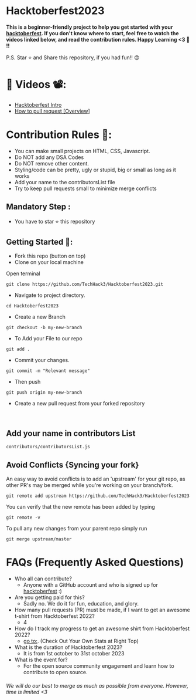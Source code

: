 # Hacktoberfest2023

**This is a beginner-friendly project to help you get started with your
[hacktoberfest](https://hacktoberfest.digitalocean.com/). If you don't know where to start, feel free to watch the videos linked below, and read the contribution rules. Happy Learning <3 💙 !!**

P.S. Star ⭐ and Share this repository, if you had fun!! 😍

# 📌 Videos 📽️:

- [Hacktoberfest Intro](https://youtu.be/K5nzruz1FpA?si=ehf0mrrJ8xsGvxNe)
- [How to pull request [Overview]]()

# Contribution Rules 📌:
- You can make small projects on HTML, CSS, Javascript.
- Do NOT add any DSA Codes
- Do NOT remove other content.
- Styling/code can be pretty, ugly or stupid, big or small as long as it works
- Add your name to the contributorsList file
- Try to keep pull requests small to minimize merge conflicts

## Mandatory Step :
- You have to star ⭐ this repository
## Getting Started 🚀:

- Fork this repo (button on top)
- Clone on your local machine

Open terminal
```
git clone https://github.com/TechHack3/Hacktoberfest2023.git
```

- Navigate to project directory.
  
```
cd Hacktoberfest2023
```


- Create a new Branch

```
git checkout -b my-new-branch
```

- To Add your File to our repo

```
git add .
```

- Commit your changes.

```
git commit -m "Relevant message"
```

- Then push 

```
git push origin my-new-branch
```

- Create a new pull request from your forked repository

<br>

## Add your name in contributors List

`contributors/contributorsList.js`

## Avoid Conflicts {Syncing your fork}

An easy way to avoid conflicts is to add an 'upstream' for your git repo, as other PR's may be merged while you're working on your branch/fork.   


```
git remote add upstream https://github.com/TechHack3/Hacktoberfest2023
```


You can verify that the new remote has been added by typing
```
git remote -v
```

To pull any new changes from your parent repo simply run
```
git merge upstream/master
```

# FAQs (Frequently Asked Questions)

- Who all can contribute?
  - Anyone with a GitHub account and who is signed up for
[hacktoberfest](https://hacktoberfest.digitalocean.com/) :)
- Are you getting paid for this?
  - Sadly no. We do it for fun, education, and glory.
- How many pull requests (PR) must be made, if I want to get an awesome t-shirt from Hacktoberfest 2022?
  - 4
- How do I track my progress to get an awesome shirt from Hacktoberfest 2022?
  - [go to:](https://hacktoberfest.digitalocean.com/profile/). (Check Out Your Own Stats at Right Top)
- What is the duration of Hacktoberfest 2023?
  - It is from 1st october to 31st october 2023
- What is the event for?
  - For the open source community engagement and learn how to contribute to open source.




###### We will do our best to merge as much as possible from everyone. However, time is limited <3
<br>

